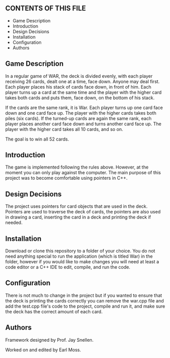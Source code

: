CONTENTS OF THIS FILE
--------------------------------
* Game Description
* Introduction
* Design Decisions
* Installation
* Configuration
* Authors

Game Description
--------------------------------
In a regular game of WAR, the deck is divided evenly, with each player receiving 26 cards, dealt one at a time, face down. Anyone may deal first. Each player places his stack of cards face down, in front of him. Each player turns up a card at the same time and the player with the higher card takes both cards and puts them, face down, on the bottom of his stack.

If the cards are the same rank, it is War. Each player turns up one card face down and one card face up. The player with the higher cards takes both piles (six cards). If the turned-up cards are again the same rank, each player places another card face down and turns another card face up. The player with the higher card takes all 10 cards, and so on.

The goal is to win all 52 cards.


Introduction
--------------------------------

The game is implemented following the rules above. However, at the moment you can only play against the computer. The main purpose of this project was to become comfortable using pointers in C++.


Design Decisions
--------------------------------
The project uses pointers for card objects that are used in the deck. Pointers are used to traverse the deck of cards, the pointers are also used in drawing a card, inserting the card in a deck and printing the deck if needed.


Installation
--------------------------------
Download or clone this repository to a folder of your choice.
You do not need anything special to run the application (which is titled War) in the folder, however if you would like to make changes you will need at least a code editor or a C++ IDE to edit, compile, and run the code.


Configuration
--------------------------------
There is not much to change in the project but if you wanted to ensure that the deck is printing the cards correctly you can remove the war.cpp file and add the test.cpp file's code to the project, compile and run it, and make sure the deck has the correct amount of each card.


Authors
--------------------------------
Framework designed by Prof. Jay Snellen.

Worked on and edited by Earl Moss.
